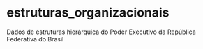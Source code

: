 # estruturas_organizacionais
Dados de estruturas hierárquica do Poder Executivo da República Federativa do Brasil
